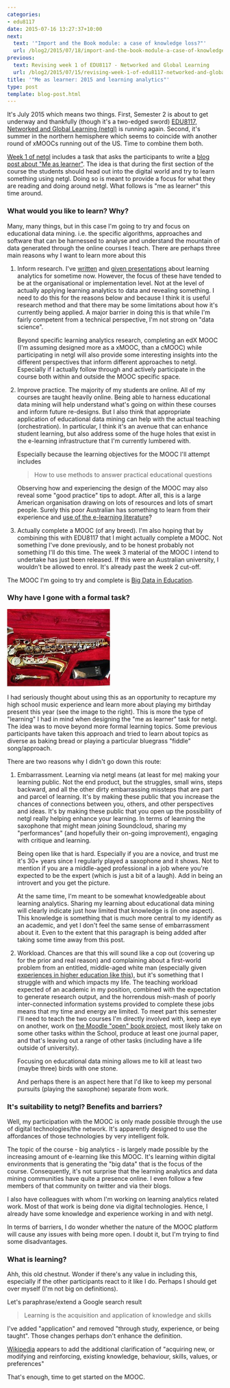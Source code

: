 ```yaml
---
categories:
- edu8117
date: 2015-07-16 13:27:37+10:00
next:
  text: '"Import and the Book module: a case of knowledge loss?"'
  url: /blog2/2015/07/18/import-and-the-book-module-a-case-of-knowledge-loss/
previous:
  text: Revising week 1 of EDU8117 - Networked and Global Learning
  url: /blog2/2015/07/15/revising-week-1-of-edu8117-networked-and-global-learning/
title: '"Me as learner: 2015 and learning analytics"'
type: post
template: blog-post.html
---
```

It's July 2015 which means two things. First, Semester 2 is about to get underway and thankfully (though it's a two-edged sword) [EDU8117, Networked and Global Learning (netgl)](https://netgl.wordpress.com/) is running again. Second, it's summer in the northern hemisphere which seems to coincide with another round of xMOOCs running out of the US. Time to combine them both.

[Week 1 of netgl](https://netgl.wordpress.com/2014/07/15/week-1-me-and-networked-and-global-learning-ngl/) includes a task that asks the participants to write a [blog post about "Me as learner"](https://netgl.wordpress.com/2014/07/15/week-1-me-and-networked-and-global-learning-ngl/#asLearner). The idea is that during the first section of the course the students should head out into the digital world and try to learn something using netgl. Doing so is meant to provide a focus for what they are reading and doing around netgl. What follows is "me as learner" this time around.

### What would you like to learn? Why?

Many, many things, but in this case I'm going to try and focus on educational data mining. i.e. the specific algorithms, approaches and software that can be harnessed to analyse and understand the mountain of data generated through the online courses I teach. There are perhaps three main reasons why I want to learn more about this

1. Inform research. I've [written](/blog2/publications/) and [given presentations](/blog2/2015/06/01/the-four-paths-for-implementing-learning-analytics-and-enhancing-the-quality-of-learning-and-teaching/) about learning analytics for sometime now. However, the focus of these have tended to be at the organisational or implementation level. Not at the level of actually applying learning analytics to data and revealing something. I need to do this for the reasons below and because I think it is useful research method and that there may be some limitations about how it's currently being applied. A major barrier in doing this is that while I'm fairly competent from a technical perspective, I'm not strong on "data science".
    
    Beyond specific learning analytics research, completing an edX MOOC (I'm assuming designed more as a xMOOC, than a cMOOC) while participating in netgl will also provide some interesting insights into the different perspectives that inform different approaches to netgl. Especially if I actually follow through and actively participate in the course both within and outside the MOOC specific space.
2. Improve practice. The majority of my students are online. All of my courses are taught heavily online. Being able to harness educational data mining will help understand what's going on within these courses and inform future re-designs. But I also think that appropriate application of educational data mining can help with the actual teaching (orchestration). In particular, I think it's an avenue that can enhance student learning, but also address some of the huge holes that exist in the e-learning infrastructure that I'm currently lumbered with.
    
    Especially because the learning objectives for the MOOC I'll attempt includes
    
    > How to use methods to answer practical educational questions
    
    Observing how and experiencing the design of the MOOC may also reveal some "good practice" tips to adopt. After all, this is a large American organisation drawing on lots of resources and lots of smart people. Surely this poor Australian has something to learn from their experience and [use of the e-learning literature](http://www.tonybates.ca/2015/07/08/mit-and-german-research-on-the-appalling-use-of-video-in-xmoocs/)?
3. Actually complete a MOOC (of any breed). I'm also hoping that by combining this with EDU8117 that I might actually complete a MOOC. Not something I've done previously, and to be honest probably not something I'll do this time. The week 3 material of the MOOC I intend to undertake has just been released. If this were an Australian university, I wouldn't be allowed to enrol. It's already past the week 2 cut-off.

The MOOC I'm going to try and complete is [Big Data in Education](https://www.edx.org/course/big-data-education-teacherscollegex-bde1x).

### Why have I gone with a formal task?

[![Early birthday present](images/17007169075_7c8bd07542_m.jpg)](https://www.flickr.com/photos/david_jones/17007169075/in/photolist-rUSbR2-7ZbGKD-fnEytE-dQ2LME-71D6An-71D6Sk-66arFa-656GBd-652t2V-5m2hPp-3wUcZj-3wKZoZ-3wLrSv-3wL3bx-3wQkvs "Early birthday present")

I had seriously thought about using this as an opportunity to recapture my high school music experience and learn more about playing my birthday present this year (see the image to the right). This is more the type of "learning" I had in mind when designing the "me as learner" task for netgl. The idea was to move beyond more formal learning topics. Some previous participants have taken this approach and tried to learn about topics as diverse as baking bread or playing a particular bluegrass "fiddle" song/approach.

There are two reasons why I didn't go down this route:

1. Embarrassment. Learning via netgl means (at least for me) making your learning public. Not the end product, but the struggles, small wins, steps backward, and all the other dirty embarrassing missteps that are part and parcel of learning. It's by making these public that you increase the chances of connections between you, others, and other perspectives and ideas. It's by making these public that you open up the possibility of netgl really helping enhance your learning. In terms of learning the saxophone that might mean joining Soundcloud, sharing my "performances" (and hopefully their on-going improvement), engaging with critique and learning.
    
    Being open like that is hard. Especially if you are a novice, and trust me it's 30+ years since I regularly played a saxophone and it shows. Not to mention if you are a middle-aged professional in a job where you're expected to be the expert (which is just a bit of a laugh). Add in being an introvert and you get the picture.
    
    At the same time, I'm meant to be somewhat knowledgeable about learning analytics. Sharing my learning about educational data mining will clearly indicate just how limited that knowledge is (in one aspect). This knowledge is something that is much more central to my identify as an academic, and yet I don't feel the same sense of embarrassment about it. Even to the extent that this paragraph is being added after taking some time away from this post.
2. Workload. Chances are that this will sound like a cop out (covering up for the prior and real reason) and complaining about a first-world problem from an entitled, middle-aged white man (especially given [experiences in higher education like this](https://thesmartcasual.wordpress.com/2015/07/15/employment-insecurity-and-shame-working-hard-on-soft-money/)), but it's something that I struggle with and which impacts my life. The teaching workload expected of an academic in my position, combined with the expectation to generate research output, and the horrendous mish-mash of poorly inter-connected information systems provided to complete these jobs means that my time and energy are limited. To meet part this semester I'll need to teach the two courses I'm directly involved with, keep an eye on another, work on [the Moodle "open" book project](/blog2/the-moodle-open-book-module-project/), most likely take on some other tasks within the School, produce at least one journal paper, and that's leaving out a range of other tasks (including have a life outside of university).
    
    Focusing on educational data mining allows me to kill at least two (maybe three) birds with one stone.
    
    And perhaps there is an aspect here that I'd like to keep my personal pursuits (playing the saxophone) separate from work.

### It's suitability to netgl? Benefits and barriers?

Well, my participation with the MOOC is only made possible through the use of digital technologies/the network. It's apparently designed to use the affordances of those technologies by very intelligent folk.

The topic of the course - big analytics - is largely made possible by the increasing amount of e-learning like this MOOC. It's learning within digital environments that is generating the "big data" that is the focus of the course. Consequently, it's not surprise that the learning analytics and data mining communities have quite a presence online. I even follow a few members of that community on twitter and via their blogs.

I also have colleagues with whom I'm working on learning analytics related work. Most of that work is being done via digital technologies. Hence, I already have some knowledge and experience working in and with netgl.

In terms of barriers, I do wonder whether the nature of the MOOC platform will cause any issues with being more open. I doubt it, but I'm trying to find some disadvantages.

### What is learning?

Ahh, this old chestnut. Wonder if there's any value in including this, especially if the other participants react to it like I do. Perhaps I should get over myself (I'm not big on definitions).

Let's paraphrase/extend a Google search result

> Learning is the acquisition and application of knowledge and skills

I've added "application" and removed "through study, experience, or being taught". Those changes perhaps don't enhance the definition.

[Wikipedia](https://en.wikipedia.org/wiki/Learning) appears to add the additional clarification of "acquiring new, or modifying and reinforcing, existing knowledge, behaviour, skills, values, or preferences"

That's enough, time to get started on the MOOC.